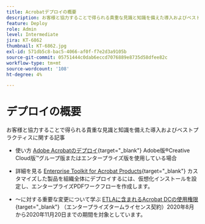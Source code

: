 ```yaml
---
title: Acrobatデプロイの概要
description: お客様と協力することで得られる貴重な見識と知識を備えた導入およびベストプラクティスに関する記事
feature: Deploy
role: Admin
level: Intermediate
jira: KT-6862
thumbnail: KT-6862.jpg
exl-id: 571db5c8-bac5-4066-af0f-f7e2d3a9105b
source-git-commit: 05751444c0dab6eccd7076889e8735d58dfee82c
workflow-type: tm+mt
source-wordcount: '108'
ht-degree: 4%

---
```


# デプロイの概要

お客様と協力することで得られる貴重な見識と知識を備えた導入およびベストプラクティスに関する記事

* 使い方 [Adobe Acrobatのデプロイ](https://helpx.adobe.com/enterprise/using/deploying-acrobat.html){target="_blank"} Adobe版®Creative Cloud版™グループ版またはエンタープライズ版を使用している場合

* 詳細を見る [Enterprise Toolkit for Acrobat Products](https://www.adobe.com/devnet-docs/acrobatetk/index.html){target="_blank"} カスタマイズした製品を組織全体にデプロイするには、仮想化インストールを設定し、エンタープライズPDFワークフローを作成します。

* ～に対する重要な変更について学ぶ [ETLAに含まれるAcrobat DCの使用権限](signentitlementchanges.md){target="_blank"} （エンタープライズタームライセンス契約）2020年8月から2020年11月20日までの期間を対象としています。
